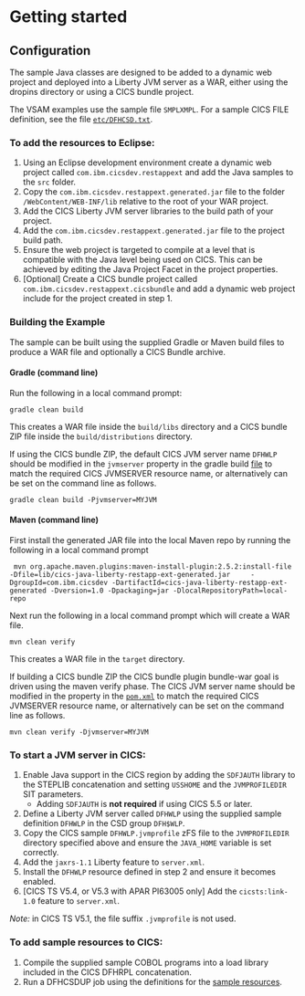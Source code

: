 Getting started
===============

## Configuration

The sample Java classes are designed to be added to a dynamic web project and deployed into a Liberty JVM server as a WAR,
either using the dropins directory or using a CICS bundle project. 

The VSAM examples use the sample file `SMPLXMPL`. For a sample CICS FILE definition, see the file [`etc/DFHCSD.txt`](etc/DFHCSD.txt).

### To add the resources to Eclipse:
1. Using an Eclipse development environment create a dynamic web project called `com.ibm.cicsdev.restappext` and add the Java samples to the `src` folder.
1. Copy the `com.ibm.cicsdev.restappext.generated.jar` file to the folder `/WebContent/WEB-INF/lib` relative to the root of your WAR project.
1. Add the CICS Liberty JVM server libraries to the build path of your project. 
1. Add the `com.ibm.cicsdev.restappext.generated.jar` file to the project build path.
1. Ensure the web project is targeted to compile at a level that is compatible with the Java level being used on CICS. This can be achieved by editing the Java Project Facet in the project properties.
1. [Optional] Create a CICS bundle project called `com.ibm.cicsdev.restappext.cicsbundle` and add a dynamic web project include for the project created in step 1.



### Building the Example

The sample can be built using the supplied Gradle or Maven build files to produce a WAR file and optionally a CICS Bundle archive.

#### Gradle (command line)

Run the following in a local command prompt:

`gradle clean build`

This creates a WAR file inside the `build/libs` directory and a CICS bundle ZIP file inside the `build/distributions` directory.

If using the CICS bundle ZIP, the default CICS JVM server name `DFHWLP`  should be modified in the `jvmserver` property in the gradle build  [file](build.gradle) to match the required CICS JVMSERVER resource name, or alternatively can be set on the command line as follows.


`gradle clean build -Pjvmserver=MYJVM`


#### Maven (command line)

First install the generated JAR file into the local Maven repo by running the following in a local command prompt

` mvn org.apache.maven.plugins:maven-install-plugin:2.5.2:install-file -Dfile=lib/cics-java-liberty-restapp-ext-generated.jar     -DgroupId=com.ibm.cicsdev -DartifactId=cics-java-liberty-restapp-ext-generated -Dversion=1.0 -Dpackaging=jar -DlocalRepositoryPath=local-repo`

Next run the following in a local command prompt which will create a WAR file.

`mvn clean verify`

This creates a WAR file in the `target` directory. 

If building a CICS bundle ZIP the CICS bundle plugin bundle-war goal is driven using the maven verify phase. The CICS JVM server name should be modified in the <jvmserver> property in the [`pom.xml`](pom.xml) to match the required CICS JVMSERVER resource name, or alternatively can be set on the command line as follows. 

`mvn clean verify -Djvmserver=MYJVM`




### To start a JVM server in CICS:
1. Enable Java support in the CICS region by adding the `SDFJAUTH` library to the STEPLIB concatenation and setting `USSHOME` and the `JVMPROFILEDIR` SIT parameters.
    * Adding ``SDFJAUTH`` is **not required** if using CICS 5.5 or later.
3. Define a Liberty JVM server called `DFHWLP` using the supplied sample definition `DFHWLP` in the CSD group `DFH$WLP`.
4. Copy the CICS sample `DFHWLP.jvmprofile` zFS file to the `JVMPROFILEDIR` directory specified above and ensure the `JAVA_HOME` variable is set correctly.
5. Add the `jaxrs-1.1` Liberty feature to `server.xml`.
6. Install the `DFHWLP` resource defined in step 2 and ensure it becomes enabled.
7. [CICS TS V5.4, or V5.3 with APAR PI63005 only] Add the `cicsts:link-1.0` feature to `server.xml`.

*Note:* in CICS TS V5.1, the file suffix `.jvmprofile` is not used.

### To add sample resources to CICS:
1. Compile the supplied sample COBOL programs into a load library included in the CICS DFHRPL concatenation.
1. Run a DFHCSDUP job using the definitions for the [sample resources](etc/DFHCSD.txt).
